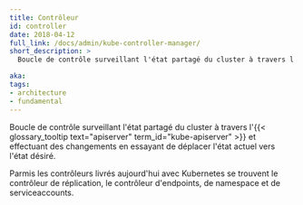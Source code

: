 ```yaml
---
title: Contrôleur
id: controller
date: 2018-04-12
full_link: /docs/admin/kube-controller-manager/
short_description: >
  Boucle de contrôle surveillant l'état partagé du cluster à travers l'apiserver et effectuant des changements en essayant de déplacer l'état actuel vers l'état désiré.

aka:
tags:
- architecture
- fundamental
---
```

 Boucle de contrôle surveillant l'état partagé du cluster à travers l'{{< glossary_tooltip text="apiserver" term_id="kube-apiserver" >}} et effectuant des changements en essayant de déplacer l'état actuel vers l'état désiré.

<!--more-->

Parmis les contrôleurs livrés aujourd'hui avec Kubernetes se trouvent le contrôleur de réplication, le contrôleur d'endpoints, de namespace et de serviceaccounts.
